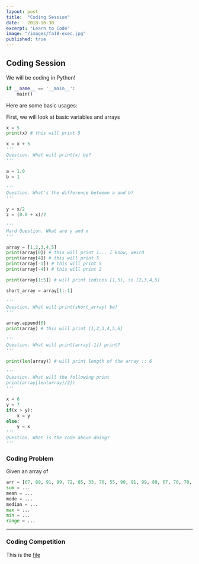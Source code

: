 ```yaml
---
layout: post
title:  "Coding Session"
date:   2018-10-30
excerpt: "Learn to Code"
image: "/images/fa18-exec.jpg"
published: true
---
```


## Coding Session

We will be coding in Python!
```python
if __name__ == '__main__':
    main()
```

Here are some basic usages:

First, we will look at basic variables and arrays
```python
x = 5
print(x) # this will print 5

x = x + 5
'''
Question. What will print(x) be?
'''

a = 1.0
b = 1

'''
Question. What's the difference between a and b?
'''

y = x/2
z = (0.0 + x)/2

'''
Hard Question. What are y and x
'''

array = [1,2,3,4,5]
print(array[0]) # this will print 1... I know, weird
print(array[4]) # this will print 5
print(array[-1]) # this will print 5
print(array[-4]) # this will print 2

print(array[1:5]) # will print indices [1,5), so [2,3,4,5]

short_array = array[1:-1]

'''
Question. What will print(short_array) be?
'''

array.append(6)
print(array) # this will print [1,2,3,4,5,6]

'''
Question. What will print(array[-1]) print?
'''

print(len(array)) # will print length of the array :: 6

'''
Question. What will the following print
print(array[len(array)/2]) 
'''

x = 6
y = 7
if(x > y):
    x = y
else:
    y = x
'''
Question. What is the code above doing?
'''
```

### Coding Problem
Given an array of 
```python
arr = [67, 89, 91, 99, 72, 85, 33, 70, 55, 90, 91, 99, 89, 67, 70, 70, 80]
sum = ...
mean = ...
mode = ...
median = ...
max = ...
min = ...
range = ...
```

---

### Coding Competition
This is the [file](/files/teaching-axe-code.zip)

